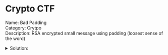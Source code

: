 # Crypto CTF
Name: Bad Padding <br />
Category: Crytpo <br />
Description: RSA encrypted small message using padding (loosest sense of the word) <br />
<details>
<summary>Solution:</summary> m is encrypted as: <br />
	(k(n-m))^3 mod n <br />
       =-(k^3)(m^3) mod n   (since by binomial theorem, only last term in above expansion is not a multiple of n) <br />
       =n-((k^3 mod n)(m^3 mod n) mod n)   (added n to ensure value positive) <br />
       =n-((k^3)(m^3) mod n)   (since k^3,m^3 < n) <br />
       =c   (encrypted message) <br />
	n-c = (k^3)(m^3) mod n. Try solving algebraically for m, e.g. ((n-c)^(1/3))/k, (((n-c)+n)^(1/3))/k, (((n-c)+2n)^(1/3))/k... <br />


Flag is: Intake24{6879760#}
</details>
